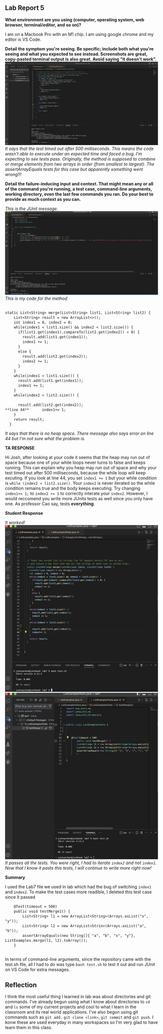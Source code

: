 ## Lab Report 5 ##


**What environment are you using (computer, operating system, web browser, terminal/editor, and so on)?**

I am on a Macbook Pro with an M1 chip. I am using google chrome and my editor is VS Code. 


**Detail the symptom you're seeing. Be specific; include both what you're seeing and what you expected to see instead. Screenshots are great, copy-pasted terminal output is also great. Avoid saying “it doesn't work”.**
![Image](LabImages5/initialCondition.png)
*It says that the test timed out after 500 milliseconds. This means the code wasn't able to execute under an expected time and faced a bug. I'm expecting to see tests pass. Originally, the method is supposed to combine or merge elements from two arrays in order (from smallest to largest). The assertArrayEquals tests for this case but apparently something went wrong!!!*




**Detail the failure-inducing input and context. That might mean any or all of the command you're running, a test case, command-line arguments, working directory, even the last few commands you ran. Do your best to provide as much context as you can.**

*This is the JUnit message.*
![Image](LabImages5/noHeapSpace.png)
*This is my code for the method*

```

static List<String> merge(List<String> list1, List<String> list2) {
    List<String> result = new ArrayList<>();
    int index1 = 0, index2 = 0;
    while(index1 < list1.size() && index2 < list2.size()) {
      if(list1.get(index1).compareTo(list2.get(index2)) < 0) {
        result.add(list1.get(index1));
        index1 += 1;
      }
      else {
        result.add(list2.get(index2));
        index2 += 1;
      }
    }
    while(index1 < list1.size()) {
      result.add(list1.get(index1));
      index1 += 1;
    }
    while(index2 < list2.size()) {
      
      result.add(list2.get(index2));
**line 44**      index1+= 1;
    }
    return result;
  }
```


*It says that there is no heap space. There message also says error on line 44 but I'm not sure what the problem is.*

**TA RESPONSE**

Hi Josh, after looking at your code it seems that the heap may run out of space because one of your while loops never turns to false and keeps running. This can explain why you heap may run out of space and why your test timed out after 500 milliseconds, because the while loop will keep excuting. If you look at line 44, you set `index1 += 1` but your while condition is `while (index2 < list2.size()`. Your `index2` is never iterated so the while condition remains true and the body keeps executing. Try changing `index1+= 1;` to `index2 += 1` to correctly interate your `index2`. However, I would reccomend you write more JUnits tests as well since you only have one. As professor Cao say, tests **everything**.



**Student Response**

*It worked!*
![Image](LabImages5/debugged.png)
![Image](LabImages5/junitDebug.png)
*It passes all the tests. You were right, I had to iterate `index2` and not `index1`. Now that I know it pasts this tests, I will continue to write more right now!*

**Summary**

I used the Lab7 file we used in lab which had the bug of switching `index1` and `index2`. To make the test cases more readible, I deleted this test case since it passed 
```
	@Test(timeout = 500)
	public void testMerge1() {
    	List<String> l1 = new ArrayList<String>(Arrays.asList("x", "y"));
		List<String> l2 = new ArrayList<Strin>(Arrays.asList("a", "b"));
		assertArrayEquals(new String[]{ "a", "b", "x", "y"}, ListExamples.merge(l1, l2).toArray());
	}
	
```
In terms of command-line arguments, since the repository came with the test.sh file, all I had to do was type `bash test.sh` to test it out and run JUnit on VS Code for extra messages. 




## Reflection ##

I think the most useful thing I learned in lab was about directories and git commands. I've already begun using what I know about directories to `cd` and `ls` some of my current projects and cool to what I learn in the classroom and its real world applications. I've also begun using git commands such as `git add.` `git clone <link>`, `git commit` and `git push`. I konw these are used everyday in many workspaces so I'm very glad to have learn them in this class. 





